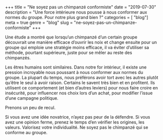 +++
title = "Ne soyez pas un chimpanzé conformiste"
date = "2019-07-30"
description = "Une force intérieure nous pousse à nous conformer aux normes du groupe. Pour notre plus grand bien ?"
categories = [
    "blog"]
meta = true
genre = "blog"
slug = "ne-soyez-pas-un-chimpanze-conformiste"
+++

Une étude a montré que lorsqu’un chimpanzé d’un certain groupe découvrait une manière efficace d’ouvrir les noix et change ensuite pour un groupe qui emploie une stratégie moins efficace, il va éviter d’utiliser sa méthode, pourtant supérieure, juste pour se mêler au reste des chimpanzés.  

Les êtres humains sont similaires. Dans notre for intérieur, il existe une pression incroyable nous poussant à nous conformer aux normes du groupe. La plupart du temps, nous préférons avoir tort avec les autres plutôt qu’être le seul à avoir raison. Certains le savent très bien et en profitent. Ils utilisent ce comportement (et bien d’autres leviers) pour nous faire croire en insécurité, pour influencer nos choix lors d’un achat, pour modifier l’issue d’une campagne politique.  

Prenons un peu de recul.   

Si vous avez une idée novatrice, n’ayez pas peur de la défendre. Si vous avez une opinion ferme, prenez le temps d’en vérifier les origines, les valeurs. Valorisez votre individualité.
Ne soyez pas le chimpanzé qui se conforme au groupe.